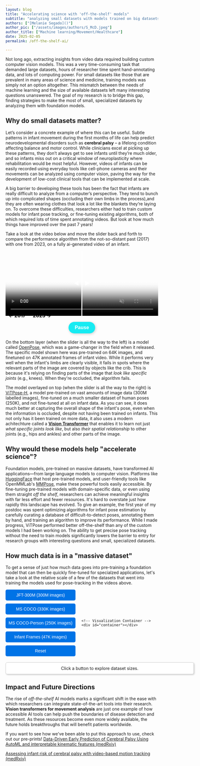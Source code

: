 ```yaml
---
layout: blog
title: "Accelerating science with 'off-the-shelf' models"
subtitle: "analyzing small datasets with models trained on big datasets"
authors: ["[Melanie Segado]()"]
author_pic: ["/assets/images/authors/S_McD.jpeg"]
author_title: ["Machine learning/Movement/Healthcare"]
date: 2025-02-05
permalink: /off-the-shelf-ai/

---
```



Not long ago, extracting insights from video data required building custom computer vision models. This was a very time-consuming task that demanded large datasets, hours of researcher time spent hand-annotating data, and lots of computing power. For small datasets like those that are prevalent in many areas of science and medicine, training models was simply not an option altogether. This mismatch between the needs of machine learning and the size of available datasets left many interesting questions unanswered. The goal of my research is to bridge this gap, finding strategies to make the most of small, specialized datasets by analyzing them with foundation models.

## Why do small datasets matter?

Let’s consider a concrete example of where this can be useful. Subtle patterns in infant movement during the first months of life can help predict neurodevelopmental disorders such as **cerebral palsy** – a lifelong condition affecting balance and motor control. While clinicians excel at picking up these patterns, they don’t always get to see infants until they’re much older, and so infants miss out on a critical window of neuroplasticity where rehabilitation would be most helpful. However, videos of infants can be easily recorded using everyday tools like cell-phone cameras and their movements can be analyzed using computer vision, paving the way for the development of low-cost clinical tools that can be implemented at scale.

A big barrier to developing these tools has been the fact that infants are really difficult to analyze from a computer’s perspective. They tend to bunch up into complicated shapes (occluding their own limbs in the process),and they are often wearing clothes that look a lot like the blankets they’re laying on. To overcome these difficulties, researchers either had to train custom models for infant pose tracking, or fine-tuning existing algorithms, both of which required lots of time spent annotating videos. But look at how much things have improved over the past 7 years! 

Take a look at the video below and move the slider back and forth to compare the performance algorithm from the not-so-distant past (2017) with one from 2023, on a fully ai-generated video of an infant.  

<div id="video-compare-container">
    <div id="compare-labels">
        <span class="label left-label">← 2017</span>
        <span class="label right-label">2023 →</span>
    </div>

  <video id="video1" loop muted autoplay poster="../assets/post_assets/2025-03-01-Melanie-Segado/openpose.jpg">
    <source src="../assets/post_assets/2025-03-01-Melanie-Segado/openpose.mp4" type="video/mp4">
    <source src="../assets/post_assets/2025-03-01-Melanie-Segado/openpose.webm" type="video/webm">
  </video>
  <div id="video-clipper">
    <video id="video2" loop muted autoplay poster="../assets/post_assets/2025-03-01-Melanie-Segado/vitposeh.jpg">
      <source src="../assets/post_assets/2025-03-01-Melanie-Segado/vitposeh.mp4" type="video/mp4">
      <source src="../assets/post_assets/2025-03-01-Melanie-Segado/vitposeh.webm" type="video/webm">
    </video>
  </div>
  <!-- Initial Center Line with Arrows -->
  <div id="initial-line">
    <div class="arrow" id="left-arrow">◀</div>
    <div class="arrow" id="right-arrow">▶</div>
  </div>
  <div id="slider-line">
    <div class="arrow" id="dynamic-left-arrow">◀</div>
    <div class="arrow" id="dynamic-right-arrow">▶</div>
  </div>
</div>

<div id="button-container">
    <button id="pause-btn" class="cute-button">Pause</button>
</div>


<style>
#video-labels {
    position: absolute;
    top: 10px;
    width: 100%;
    display: flex;
    justify-content: space-between;
    padding: 0 15px;
    pointer-events: none; /* Allows interaction with the video */
}

.label {
    font-size: 16px;
    font-weight: bold;
    color: black;
    background: rgba(0, 0, 0, 0);
    padding: 5px 10px;
    border-radius: 4px;
}
  .cute-button{
    background:rgb(23, 235, 242); /* Soft turquoise */
    border: none;
    padding: 12px 24px;
    border-radius: 20px; /* Makes it rounded */
    font-size: 16px;
    font-weight: bold;
    color: white;
    cursor: pointer;
    box-shadow: 2px 2px 10px rgba(0, 0, 0, 0.2);
    transition: all 0.3s ease;
  }

  #video-compare-container {
    display: inline-block;
    line-height: 0;
    position: relative;
    width: 100%;
    padding-top: 42.3%;
  }

  #video-compare-container > video {
    width: 100%;
    position: absolute;
    top: 0;
    height: 100%;
  }

  #video-clipper {
    width: 50%;
    position: absolute;
    top: 0;
    bottom: 0;
    overflow: hidden;
  }

  #video-clipper video {
    width: 200%;
    position: absolute;
    height: 100%;
  }

  /* Style the Pause Button */
  #pause-btn {
    display: block;
    margin: 20px auto;
    padding: 10px 20px;
    font-size: 16px;
    cursor: pointer;
  }

  /* Initial Center Line */
  #initial-line {
    position: absolute;
    top: 0;
    left: 50%;
    width: 3px;
    height: 100%;
    background: white;
    transform: translateX(-50%);
    z-index: 10;
    transition: opacity 0.3s ease-in-out;
  }

  /* Vertical Slider Line */
  #slider-line {
    position: absolute;
    top: 0;
    width: 3px;
    height: 100%;
    background: white;
    pointer-events: none;
    z-index: 10;
    display: none;
  }

  /* Arrow Styles */
  .arrow {
    position: absolute;
    top: 50%;
    transform: translateY(-50%);
    font-size: 18px;
    color: white;
    font-weight: bold;
    background: rgba(0, 0, 0, 0);
    padding: 5px;
    border-radius: 50%;
    pointer-events: none;
  }

  #left-arrow, #dynamic-left-arrow {
    left: -20px;
  }

  #right-arrow, #dynamic-right-arrow {
    right: -20px;
  }

  /* Position the arrows for the initial line */
  #left-arrow {
    left: -30px;
  }

  #right-arrow {
    right: -30px;
  }

</style>

<script>
document.addEventListener("DOMContentLoaded", function () {
    var videoContainer = document.getElementById("video-compare-container"),
        video1 = document.getElementById("video1"),
        video2 = document.getElementById("video2"),
        videoClipper = document.getElementById("video-clipper"),
        initialLine = document.getElementById("initial-line"),
        sliderLine = document.getElementById("slider-line"),
        pauseBtn = document.getElementById("pause-btn");

    if (!video1 || !video2) {
        console.error("Error: One or more videos are missing.");
        return;
    }

    // Function to resync videos while keeping playback state
    function resyncVideos() {

        // Force both videos to the same timestamp
        video1.currentTime = video1.currentTime;
        video2.currentTime = video1.currentTime;

    }

    // Pause and Play Functionality (Button)
    pauseBtn.addEventListener("click", function () {
        if (video1.paused || video2.paused) {
            resyncVideos();
            video1.play();
            video2.play();
            pauseBtn.textContent = "Pause";
        } else {
            video1.pause();
            video2.pause();
            resyncVideos();
            pauseBtn.textContent = "Play";
        }
    });

    // Hide initial line when user interacts
    videoContainer.addEventListener("mouseenter", function () {
        initialLine.style.opacity = "0"; // Fade out initial line
    });

    videoContainer.addEventListener("mouseleave", function () {
        initialLine.style.opacity = "1"; // Fade it back in when mouse leaves
    });

    // Track Mouse Movement to Adjust Clipper Width and Show Dynamic Line
    videoContainer.addEventListener("mousemove", function (e) {
        var rect = videoContainer.getBoundingClientRect(),
            position = ((e.pageX - rect.left) / videoContainer.offsetWidth) * 100;

        if (position <= 100) { 
            videoClipper.style.width = position + "%";
            video2.style.width = ((100 / position) * 100) + "%";
            video2.style.zIndex = 3;

            // Show and move the dynamic vertical line
            sliderLine.style.display = "block";
            sliderLine.style.left = e.pageX - rect.left + "px";
        }
    });

    // Hide dynamic line when mouse leaves
    videoContainer.addEventListener("mouseleave", function () {
        sliderLine.style.display = "none";
    });
});


</script>

On the bottom layer (when the slider is all the way to the left) is a model called [OpenPose](https://doi.org/10.48550/arXiv.1812.08008), which was a game-changer in the field when it released. The specific model shown here was pre-trained on 64K images, and finetuned on 47K annotated frames of infant video. While it performs very well when the infant's limbs are clearly visible, it fails in spots where the relevant parts of the image are covered by objects like the crib. This is because it's relying on finding parts of the image that _look like specific joints_ (e.g., knees). When they're occluded, the algorithm fails.  

The model overlayed on top (when the slider is all the way to the right) is [ViTPose-H](https://doi.org/10.48550/arXiv.2204.12484), a model pre-trained on vast amounts of image data (300M labelled images), fine-tuned on a much smaller dataset of human poses (250K), and not fine-tuned at all on infant data. As you can see, it does much better at capturing the overall shape of the infant's pose, even when the information is occluded, despite not having been trained on infants. This not only has it been trained on more data, it also uses a modern achitechture called a **[Vision Transformer](https://doi.org/10.48550/arXiv.2010.11929)** that enables it to learn not just _what specific joints look like_, but also _their spatial relationship_ to other joints (e.g., hips and ankles) and other parts of the image. 

## Why would these models help "accelerate science"? 

Foundation models, pre-trained on massive datasets, have transformed AI applications—from large language models to computer vision. Platforms like [HuggingFace](https://huggingface.co/) that host pre-trained models, and user-friendly tools like OpenMMLab's [MMPose](https://mmpose.readthedocs.io/en/latest/overview.html), make these powerful tools easily accessible. By fine-tuning pre-trained models with domain-specific data, or even using them straight *off the shelf*, researchers can achieve meaningful insights with far less effort and fewer resources. It's hard to overstate just how rapidly this landscape has evolved. To give an example, the first year of my postdoc was spent optimizing algorithms for infant pose estimation by carefully curating a database of difficult-to-detect poses, annotating them by hand, and training an algorithm to improve its performance. While I made progress, ViTPose performed better off-the-shelf than any of the custom models I had been working on. The ability to get precise pose tracking without the need to train models significantly lowers the barrier to entry for research groups with interesting questions and small, specialized datasets. 

## How much data is in a "massive dataset"

To get a sense of just how much data goes into pre-training a foundation model that can then be quickly fine-tuned for specialzed applications, let's take a look at the relative scale of a few of the datasets that went into training the models used for pose-tracking in the videos above. 

<script src="https://d3js.org/d3.v7.min.js"></script>

<style>
    #container {
        position: relative;
        width: 300px;
        height: 300px;
        border: 2px solid #333;
        overflow: hidden;
    }
    .dataset {
        position: absolute;
        background-color: rgba(0, 123, 255, 0.7);
        border: 1px solid #0056b3;
        color: #fff;
        display: flex;
        justify-content: center;
        align-items: center;
        font-size: 10px;
        text-align: center;
    }
    .layout {
        display: flex;
        align-items: center;
        gap: 20px;
    }
    #buttons {
        display: flex;
        flex-direction: column;
        gap: 10px;
    }
    button {
        padding: 10px;
        font-size: 14px;
        cursor: pointer;
        background-color: #0073e6;
        color: white;
        border: none;
        border-radius: 5px;
    }
    button:hover {
        background-color: #005bb5;
    }
    #info-box {
        margin-top: 20px;
        padding: 10px;
        width: 600px;
        text-align: center;
        font-size: 14px;
        background: white;
        border: 1px solid #ccc;
        box-shadow: 2px 2px 5px rgba(0, 0, 0, 0.2);
        border-radius: 5px;
    }
</style>

<div class="layout">
    <!-- Sidebar Buttons -->
    <div id="buttons">
        <button onclick="drawDatasets('jft300m', 300)">JFT-300M (300M images)</button>
        <button onclick="drawDatasets('mscoco', 10)">MS COCO (330K images)</button>
        <button onclick="drawDatasets('mscoco-person', 9)">MS COCO-Person (250K images)</button>
        <button onclick="drawDatasets('infant-frames', 5)">Infant Frames (47K images)</button>
        <button onclick="resetView()">Reset</button>
    </div>

    <!-- Visualization Container -->
    <div id="container"></div>
</div>

<!-- Dynamic Textbox Below -->
<div id="info-box">Click a button to explore dataset sizes.</div>

<script>
    const datasets = [
        { 
            id: "jft300m", name: "JFT-300M", size: 300000000, width: 300, color: "#1f77b4", children: ["mscoco"], 
            descriptions: [
                "JFT-300M is a massive dataset with 300 million images, used to train powerful AI models. Google’s proprietary dataset is used in training vision transformers, which can then be fine-tuned for tasks like pose estimation."
            ] 
        },
        { 
            id: "mscoco", name: "MS COCO", size: 330000, width: 10, color: "#ff7f0e", children: ["mscoco-person"], 
            descriptions: [
                "MS COCO is a dataset with 330K images, used for object detection and segmentation. The dataset contains labelled images with 80 different object categories inlcluding humans with keypoint annotations. It is widely used in pose estimation and object detection benchmarks"
            ] 
        },
        { 
            id: "mscoco-person", name: "MS COCO-Person", size: 250000, width: 9, color: "#d62728", children: ["infant-frames"], 
            descriptions: [
                "MS COCO-Person is a subset of COCO focused on human annotations, with 250K images. It contains annotations for keypoints, making it essential for training and testing pose-estimation algorithms. This was used to train the OpenPose model visualized above, and to fine-tune ViTPose"
            ] 
        },
        { 
            id: "infant-frames", name: "Infant Frames", size: 47000, width: 5, color: "#2ca02c", children: [], 
            descriptions: [
                "47K hand-annotated infant movement frames, used to finetune the OpenPose algorithm. This dataset highlights the small scale of data available for many specialized applications."
            ] 
        }
    ];

    let textIndex = {}; // Store which text index is currently displayed

    function drawDatasets(parentId, parentSize) {
        const container = document.getElementById("container");
        const infoBox = document.getElementById("info-box");
        container.innerHTML = ""; // Clear container before redrawing

        let parentDataset = datasets.find(d => d.id === parentId);
        let scaleFactor = 300 / parentSize;

        // Cycle text index
        if (!textIndex[parentId]) textIndex[parentId] = 0;
        let descriptions = parentDataset.descriptions;
        infoBox.innerText = descriptions[textIndex[parentId]];
        textIndex[parentId] = (textIndex[parentId] + 1) % descriptions.length; // Move to next text

        // Draw the selected dataset at full size
        let parentDiv = document.createElement("div");
        parentDiv.classList.add("dataset");
        parentDiv.id = parentDataset.id;
        parentDiv.style.width = "300px";
        parentDiv.style.height = "300px";
        parentDiv.style.backgroundColor = parentDataset.color;
        parentDiv.innerHTML = `${parentDataset.name}<br>(${parentDataset.size.toLocaleString()} images)`;

        container.appendChild(parentDiv);

        // Draw the child datasets inside
        parentDataset.children.forEach(childId => {
            let childDataset = datasets.find(d => d.id === childId);
            let childSize = childDataset.width * scaleFactor;
            
            let childDiv = document.createElement("div");
            childDiv.classList.add("dataset");
            childDiv.id = childDataset.id;
            childDiv.style.width = `${childSize}px`;
            childDiv.style.height = `${childSize}px`;
            childDiv.style.backgroundColor = childDataset.color;
            childDiv.style.bottom = "5px";
            childDiv.style.left = "5px";
            childDiv.innerHTML = `${childDataset.name}<br>(${childDataset.size.toLocaleString()} images)`;

            container.appendChild(childDiv);
        });
    }

    function resetView() {
        const container = document.getElementById("container");
        const infoBox = document.getElementById("info-box");
        container.innerHTML = ""; // Clear container
        infoBox.innerText = "Click a button to explore dataset sizes."; // Reset text

        datasets.forEach(dataset => {
            let div = document.createElement("div");
            div.classList.add("dataset");
            div.id = dataset.id;
            div.style.width = `${dataset.width}px`;
            div.style.height = `${dataset.width}px`;
            div.style.backgroundColor = dataset.color;
            div.style.position = "absolute";
            div.style.bottom = "5px";
            div.style.left = "5px";
            div.innerHTML = `${dataset.name}<br>(${dataset.size.toLocaleString()} images)`;

            container.appendChild(div);
        });

        textIndex = {}; // Reset cycling index
    }

    // Initialize view
    resetView();
</script>

## Impact and Future Directions

The rise of *off-the-shelf* AI models marks a significant shift in the ease with which researchers can integrate state-of-the-art tools into their research. **Vision transformers for movement analysis** are just one example of how accessible AI tools can help push the boundaries of disease detection and treatment. As these resources become even more widely available, the future holds breakthroughs that will benefit patients worldwide.

If you want to see how we've been able to put this approach to use, check out our pre-prints! 
<a class="paper-title-link" href="https://doi.org/10.1101/2025.02.10.25322007"> Data-Driven Early Prediction of Cerebral Palsy Using AutoML and interpretable kinematic features (medRxiv)</a> 

<a class="paper-title-link" href="https://doi.org/10.1101/2024.11.06.24316844"> Assessing infant risk of cerebral palsy with video-based motion tracking (medRxiv)</a> 

